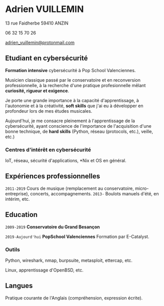 # Adrien VUILLEMIN
13 rue Faidherbe 59410 ANZIN

06 32 15 70 26
<div id="webaddress">
<a href="adrien_vuillemin@protonmail.com">adrien_vuillemin@protonmail.com</a>
</div>



## Etudiant en cybersécurité

**Formation intensive** cybersécurité à Pop School Valenciennes.

Musicien classique passé par le conservatoire et en reconversion professionnelle, à la recherche d'une pratique profesionnelle mêlant **curiosité, rigueur et exigence**.

Je porte une grande importance à la capacité d'apprentissage, à l'autonomie et à la créativité, **soft skills** que j'ai eu à développer en profondeur lors de mes études musicales.

Aujourd'hui, je me consacre pleinement à l'apprentissage de la cybersécurité, ayant conscience de l'importance de l'acquisition d'une bonne technique, de **hard skills** (Python, réseau (protocols, etc.), veille, etc.)

### Centres d'intérêt en cybersécurité

IoT, réseau, sécurité d'applications, \*Nix et OS en général.

## Expériences professionnelles

`2011-2019` Cours de musique (remplacement au conservatoire, micro-entreprise), concerts, accompagnements.
`2013-` Boulots manuels d'été, en intérim, etc.


## Education

`2009-2019`
__Conservatoire du Grand Besançon__

`2019-Aujourd'hui`
__PopSchool Valenciennes__ Formation par E-Catalyst.

### Outils

Python, wireshark, nmap, burpsuite, metasploit, ettercap, etc.

Linux, apprentissage d'OpenBSD, etc.

## Langues

Pratique courante de l'Anglais (compréhension, expression écrite).

<!-- ### Footer

Dernière mise à jour : Janvier 2020 -->


